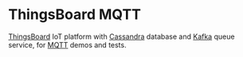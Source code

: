 # ThingsBoard MQTT
[ThingsBoard](https://thingsboard.io/) IoT platform with [Cassandra](https://cassandra.apache.org/) database and [Kafka](https://kafka.apache.org/) queue service,
for [MQTT](https://mqtt.org/) demos and tests.
